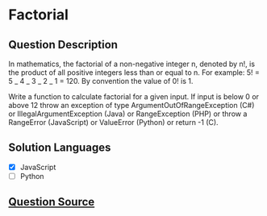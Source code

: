 # Factorial

## Question Description

In mathematics, the factorial of a non-negative integer n, denoted by n!, is the product of all positive integers less than or equal to n. For example: 5! = 5 _ 4 _ 3 _ 2 _ 1 = 120. By convention the value of 0! is 1.

Write a function to calculate factorial for a given input. If input is below 0 or above 12 throw an exception of type ArgumentOutOfRangeException (C#) or IllegalArgumentException (Java) or RangeException (PHP) or throw a RangeError (JavaScript) or ValueError (Python) or return -1 (C).

## Solution Languages

- [x] JavaScript
- [ ] Python

## [Question Source](https://www.codewars.com/kata/54ff0d1f355cfd20e60001fc)
